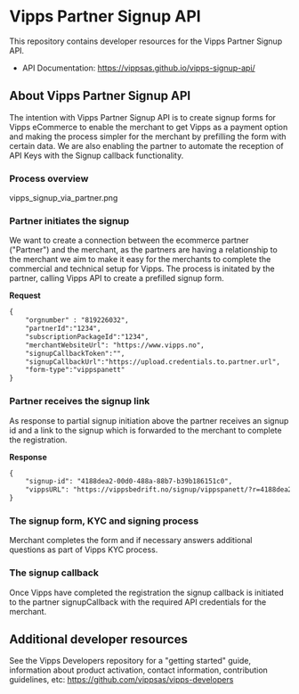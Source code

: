 # Vipps Partner Signup API

This repository contains developer resources for the Vipps Partner Signup API.

- API Documentation: https://vippsas.github.io/vipps-signup-api/

## About Vipps Partner Signup API
The intention with Vipps Partner Signup API is to create signup forms for Vipps eCommerce to enable the merchant to get Vipps as a payment option and making the process simpler for the merchant by prefilling the form with certain data. We are also enabling the partner to automate the reception of API Keys with the Signup callback functionality.

### Process overview
vipps_signup_via_partner.png 

### Partner initiates the signup
We want to create a connection between the ecommerce partner ("Partner") and the merchant, as the partners are having a relationship to the merchant we aim to make it easy for the merchants to complete the commercial and technical setup for Vipps. The process is initated by the partner, calling Vipps API to create a prefilled signup form.

**Request**
```html
{
    "orgnumber" : "819226032",
    "partnerId":"1234",
    "subscriptionPackageId":"1234",
    "merchantWebsiteUrl": "https://www.vipps.no",
    "signupCallbackToken":"",
    "signupCallbackUrl":"https://upload.credentials.to.partner.url",
    "form-type":"vippspanett"
}
```
### Partner receives the signup link
As response to partial signup initiation above the partner receives an signup id and a link to the signup which is forwarded to the merchant to complete the registration.

**Response**
```html
{
    "signup-id": "4188dea2-00d0-488a-88b7-b39b186151c0",
    "vippsURL": "https://vippsbedrift.no/signup/vippspanett/?r=4188dea2-00d0-488a-88b7-b39b186151c0"
}
```

### The signup form, KYC and signing process
Merchant completes the form and if necessary answers additional questions as part of Vipps KYC process.  

### The signup callback
Once Vipps have completed the registration the signup callback is initiated to the partner signupCallback with the required API credentials for the merchant.

## Additional developer resources
See the Vipps Developers repository for a "getting started" guide,
information about product activation, contact information,
contribution guidelines, etc: https://github.com/vippsas/vipps-developers
